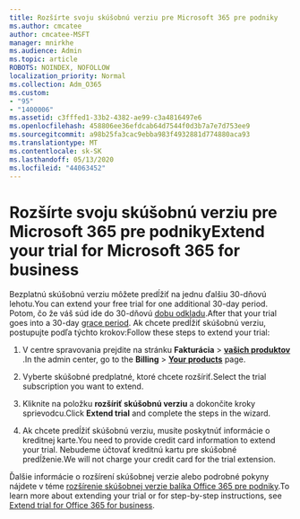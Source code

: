 ```yaml
---
title: Rozšírte svoju skúšobnú verziu pre Microsoft 365 pre podniky
ms.author: cmcatee
author: cmcatee-MSFT
manager: mnirkhe
ms.audience: Admin
ms.topic: article
ROBOTS: NOINDEX, NOFOLLOW
localization_priority: Normal
ms.collection: Adm_O365
ms.custom:
- "95"
- "1400006"
ms.assetid: c3fffed1-33b2-4382-ae99-c3a4816497e6
ms.openlocfilehash: 458806ee36efdcab64d7544f0d3b7a7e7d753ee9
ms.sourcegitcommit: a98b25fa3cac9ebba983f4932881d774880aca93
ms.translationtype: MT
ms.contentlocale: sk-SK
ms.lasthandoff: 05/13/2020
ms.locfileid: "44063452"
---
```

# <a name="extend-your-trial-for-microsoft-365-for-business"></a><span data-ttu-id="0fe32-102">Rozšírte svoju skúšobnú verziu pre Microsoft 365 pre podniky</span><span class="sxs-lookup"><span data-stu-id="0fe32-102">Extend your trial for Microsoft 365 for business</span></span>

<span data-ttu-id="0fe32-103">Bezplatnú skúšobnú verziu môžete predĺžiť na jednu ďalšiu 30-dňovú lehotu.</span><span class="sxs-lookup"><span data-stu-id="0fe32-103">You can extend your free trial for one additional 30-day period.</span></span> <span data-ttu-id="0fe32-104">Potom, čo že váš súd ide do 30-dňovú [dobu odkladu](https://docs.microsoft.com/alchemyinsights/grace-period-for-microsoft-365-free-trial).</span><span class="sxs-lookup"><span data-stu-id="0fe32-104">After that your trial goes into a 30-day [grace period](https://docs.microsoft.com/alchemyinsights/grace-period-for-microsoft-365-free-trial).</span></span> <span data-ttu-id="0fe32-105">Ak chcete predĺžiť skúšobnú verziu, postupujte podľa týchto krokov:</span><span class="sxs-lookup"><span data-stu-id="0fe32-105">Follow these steps to extend your trial:</span></span>
  
1. <span data-ttu-id="0fe32-106">V centre spravovania prejdite na stránku **Fakturácia** \> **[vašich produktov](https://go.microsoft.com/fwlink/p/?linkid=842054)** .</span><span class="sxs-lookup"><span data-stu-id="0fe32-106">In the admin center, go to the **Billing** \> **[Your products](https://go.microsoft.com/fwlink/p/?linkid=842054)** page.</span></span>

2. <span data-ttu-id="0fe32-107">Vyberte skúšobné predplatné, ktoré chcete rozšíriť.</span><span class="sxs-lookup"><span data-stu-id="0fe32-107">Select the trial subscription you want to extend.</span></span>

3. <span data-ttu-id="0fe32-108">Kliknite na položku **rozšíriť skúšobnú verziu** a dokončite kroky sprievodcu.</span><span class="sxs-lookup"><span data-stu-id="0fe32-108">Click **Extend trial** and complete the steps in the wizard.</span></span>

4. <span data-ttu-id="0fe32-109">Ak chcete predĺžiť skúšobnú verziu, musíte poskytnúť informácie o kreditnej karte.</span><span class="sxs-lookup"><span data-stu-id="0fe32-109">You need to provide credit card information to extend your trial.</span></span> <span data-ttu-id="0fe32-110">Nebudeme účtovať kreditnú kartu pre skúšobné predĺženie.</span><span class="sxs-lookup"><span data-stu-id="0fe32-110">We will not charge your credit card for the trial extension.</span></span>

<span data-ttu-id="0fe32-111">Ďalšie informácie o rozšírení skúšobnej verzie alebo podrobné pokyny nájdete v téme [rozšírenie skúšobnej verzie balíka Office 365 pre podniky](https://docs.microsoft.com/microsoft-365/commerce/extend-your-trial).</span><span class="sxs-lookup"><span data-stu-id="0fe32-111">To learn more about extending your trial or for step-by-step instructions, see [Extend trial for Office 365 for business](https://docs.microsoft.com/microsoft-365/commerce/extend-your-trial).</span></span>
